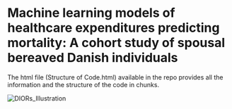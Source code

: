 # Machine learning models of healthcare expenditures predicting mortality: A cohort study of spousal bereaved Danish individuals

The html file (Structure of Code.html) available in the repo provides all the information and the structure of the code in chunks.

![DIORs_Illustration](https://github.com/alkat19/Healthcare_Expenditures_Analysis/assets/58072056/919f3ff7-1f6b-47ab-81e1-a490d430e80c)
